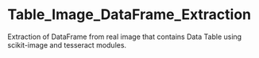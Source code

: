 # Table_Image_DataFrame_Extraction
 Extraction of DataFrame from real image that contains Data Table using scikit-image and tesseract modules.

